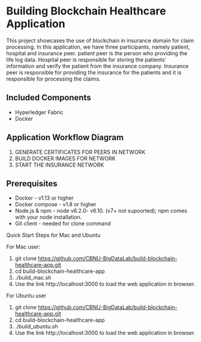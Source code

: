 # Building Blockchain Healthcare Application

This project showcases the use of blockchain in insurance domain for claim processing. In this application, we have three participants, namely patient, hospital and insurance peer. patient peer is the person who providing the life log data. Hospital peer is responsible for storing the patients' information and verify the patient from the insurance company. Insurance peer is responsible for providing the insurance for the patients and it is responsible for processing the claims.

## Included Components
* Hyperledger Fabric
* Docker 

## Application Workflow Diagram

1. GENERATE CERTIFICATES FOR PEERS IN NETWORK 
2. BUILD DOCKER IMAGES FOR NETWORK
3. START THE INSURANCE NETWORK

## Prerequisites
* Docker - v1.13 or higher
* Docker compose - v1.8 or higher
* Node.js & npm - node v6.2.0- v6.10. (v7+ not supoorted); npm comes with your node installation.
* Git client - needed for clone command

Quick Start Steps for Mac and Ubuntu

For Mac user:
1. git clone https://github.com/CBNU-BigDataLab/build-blockchain-healthcare-app.git
2. cd build-blockchain-healthcare-app
3. ./build_mac.sh
4. Use the link http://localhost:3000 to load the web application in browser.

For Ubuntu user
1. git clone https://github.com/CBNU-BigDataLab/build-blockchain-healthcare-app.git
2. cd build-blockchain-healthcare-app
3. ./build_ubuntu.sh
4. Use the link http://localhost:3000 to load the web application in browser.


